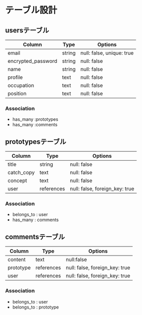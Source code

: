 # テーブル設計

## usersテーブル

| Column             | Type   | Options     |
| ------------------ | ------ | ----------- |
|email|string|null: false, unique: true|
|encrypted_password|string|null: false|
|name|string|null: false|
|profile|text|null: false|
|occupation|text|null: false|
|position|text|null: false|

### Association

- has_many :prototypes
- has_many :comments

## prototypesテーブル

| Column             | Type   | Options     |
| ------------------ | ------ | ----------- |
|title|string|null: false|
|catch_copy|text|null: false|
|concept|text|null: false|
|user|references|null: false, foreign_key: true|

### Association

- belongs_to : user
- has_many : comments

## commentsテーブル

| Column             | Type   | Options     |
| ------------------ | ------ | ----------- |
|content|text|null:false|
|prototype|references|null: false, foreign_key: true|
|user|references|null: false, foreign_key: true|

### Association

- belongs_to : user
- belongs_to : prototype
